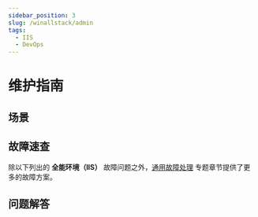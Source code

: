 ```yaml
---
sidebar_position: 3
slug: /winallstack/admin
tags:
  - IIS
  - DevOps
---
```


# 维护指南

## 场景


## 故障速查

除以下列出的 **全能环境（IIS）** 故障问题之外，[通用故障处理](../troubleshooting) 专题章节提供了更多的故障方案。 

## 问题解答
